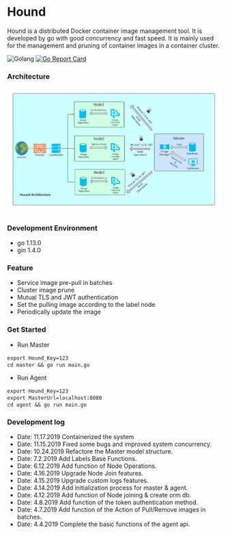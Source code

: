 # Hound
Hound is a distributed Docker container image management tool.
It is developed by go with good concurrency and fast speed.
It is mainly used for the management and pruning of container images in a container cluster.

![Golang](https://img.shields.io/badge/Language%20-go-green)
[![Go Report Card](https://goreportcard.com/badge/github.com/NJUPT-ISL/Hound)](https://goreportcard.com/report/github.com/NJUPT-ISL/Hound)

### Architecture

![arch](./images/HoundArchitecture.jpg)

### Development Environment

- go 1.13.0
- gin 1.4.0

### Feature
- Service image pre-pull in batches
- Cluster image prune
- Mutual TLS and JWT authentication
- Set the pulling image according to the label node
- Periodically update the image

### Get Started

- Run Master
```shell
export Hound_Key=123 
cd master && go run main.go
```
- Run Agent 
```shell
export Hound_Key=123 
export MasterUrl=localhost:8080
cd agent && go run main.go
```

### Development log
- Date: 11.17.2019 Containerized the system
- Date: 11.15.2019 Fixed some bugs and improved system concurrency.
- Date: 10.24.2019 Refactore the Master model structure.
- Date: 7.2.2019  Add Labels Base Functions.
- Date: 6.12.2019 Add function of Node Operations.
- Date: 4.16.2019 Upgrade Node Join features.
- Date: 4.15.2019 Upgrade custom logs features.
- Date: 4.14.2019 Add initialization process for master & agent.
- Date: 4.12.2019 Add function of Node joining & create orm db. 
- Date: 4.8.2019  Add function of the token authentication method.
- Date: 4.7.2019  Add function of the Action of Pull/Remove images in batches.
- Date: 4.4.2019  Complete the basic functions of the agent api.
